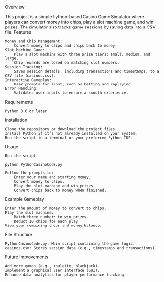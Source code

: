 Overview

This project is a simple Python-based Casino Game Simulator where players can convert money into chips, play a slot machine game, and win prizes. The simulator also tracks game sessions by saving data into a CSV file.
Features

    Money and Chip Management:
        Convert money to chips and chips back to money.
    Slot Machine Game:
        Play a slot machine with three prize tiers: small, medium, and large.
        Chip rewards are based on matching slot numbers.
    Session Tracking:
        Saves session details, including transactions and timestamps, to a CSV file (casinos.csv).
    Interactive Gameplay:
        User prompts for input, such as betting and replaying.
    Error Handling:
        Validates user inputs to ensure a smooth experience.

Requirements

    Python 3.6 or later

Installation

    Clone the repository or download the project files.
    Install Python if it’s not already installed on your system.
    Run the script in a terminal or your preferred Python IDE.

Usage

    Run the script:

    python PythonCasinoCode.py

    Follow the prompts to:
        Enter your name and starting money.
        Convert money to chips.
        Play the slot machine and win prizes.
        Convert chips back to money when finished.

Example Gameplay

    Enter the amount of money to convert to chips.
    Play the slot machine:
        Match three numbers to win prizes.
        Deduct 10 chips for each play.
    View your remaining chips and money balance.

File Structure

    PythonCasinoCode.py: Main script containing the game logic.
    casinos.csv: Stores session data (e.g., timestamps and transactions).

Future Improvements

    Add more games (e.g., roulette, blackjack).
    Implement a graphical user interface (GUI).
    Enhance data analytics for player performance tracking.
